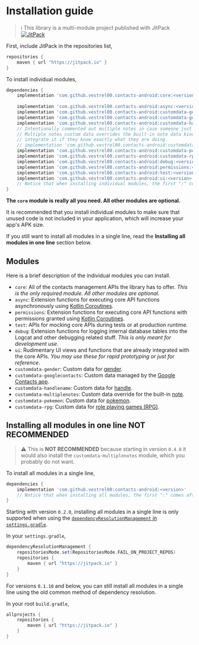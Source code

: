 # Installation guide

> ℹ️ This library is a multi-module project published with JitPack
> [![JitPack](https://jitpack.io/v/vestrel00/contacts-android.svg)](https://jitpack.io/#vestrel00/contacts-android)

First, include JitPack in the repositories list,

```groovy
repositories {
    maven { url "https://jitpack.io" }
}
```

To install individual modules,

```groovy
dependencies {
    implementation 'com.github.vestrel00.contacts-android:core:<version>'
    
    implementation 'com.github.vestrel00.contacts-android:async:<version>'
    implementation 'com.github.vestrel00.contacts-android:customdata-gender:<version>'
    implementation 'com.github.vestrel00.contacts-android:customdata-googlecontacts:<version>'
    implementation 'com.github.vestrel00.contacts-android:customdata-handlename:<version>'
    // Intentionally commented out multiple notes in case someone just copy-pastes this.
    // Multiple notes custom data overrides the built-in note data kind so users should only 
    // integrate it if they know exactly what they are doing.
    // implementation 'com.github.vestrel00.contacts-android:customdata-multiplenotes:<version>'
    implementation 'com.github.vestrel00.contacts-android:customdata-pokemon:<version>'
    implementation 'com.github.vestrel00.contacts-android:customdata-rpg:<version>'
    implementation 'com.github.vestrel00.contacts-android:debug:<version>'
    implementation 'com.github.vestrel00.contacts-android:permissions:<version>'
    implementation 'com.github.vestrel00.contacts-android:test:<version>'
    implementation 'com.github.vestrel00.contacts-android:ui:<version>'
    // Notice that when installing individual modules, the first ":" comes after "contacts-android".
}
```

**The `core` module is really all you need. All other modules are optional.**

It is recommended that you install individual modules to make sure that unused code is not included
in your application, which will increase your app's APK size.

If you still want to install all modules in a single line, read the **Installing all modules in one line** section below.

## Modules

Here is a brief description of the individual modules you can install.

- `core`: All of the contacts management APIs the library has to offer.
  _This is the only required module. All other modules are optional_.
- `async`: Extension functions for executing core API functions asynchronously using 
  [Kotlin Coroutines][coroutines].
- `permissions`: Extension functions for executing core API functions with permissions
  granted using [Kotlin Coroutines][coroutines].
- `test`: APIs for mocking core APIs during tests or at production runtime.
- `debug`: Extension functions for logging internal database tables into the Logcat and
  other debugging related stuff. _This is only meant for development use_.
- `ui`: Rudimentary UI views and functions that are already integrated with the core APIs.
  _You may use these for rapid prototyping or just for reference_.
- `customdata-gender`: Custom data for [gender](https://en.wikipedia.org/wiki/Gender).
- `customdata-googlecontacts`: Custom data managed by the [Google Contacts app](https://play.google.com/store/apps/details?id=com.google.android.contacts).
- `customdata-handlename`: Custom data for [handle](https://techterms.com/definition/handle).
- `customdata-multiplenotes`: Custom data override for the built-in [note](https://developer.android.com/reference/android/provider/ContactsContract.CommonDataKinds.Note).
- `customdata-pokemon`: Custom data for [pokemon](https://en.wikipedia.org/wiki/Pokémon).
- `customdata-rpg`: Custom data for [role playing games (RPG)](https://en.wikipedia.org/wiki/Role-playing_game).

## Installing all modules in one line **NOT RECOMMENDED**

> ⚠️ This is **NOT RECOMMENDED** because starting in version `0.4.0` it would also install
> the `customdata-multiplenotes` module, which you probably do not want.

To install all modules in a single line,

```groovy
dependencies {
    implementation 'com.github.vestrel00:contacts-android:<version>'
    // Notice that when installing all modules, the first ":" comes after "vestrel00".
}
```

Starting with version `0.2.0`, installing all modules in a single line is only
supported when using the [`dependencyResolutionManagement` in `settings.gradle`](https://developer.android.com/studio/build/dependencies#remote-repositories).

In your `settings.gradle`,

```groovy
dependencyResolutionManagement {
    repositoriesMode.set(RepositoriesMode.FAIL_ON_PROJECT_REPOS)
    repositories {
        maven { url "https://jitpack.io" }
    }
}
```

For versions `0.1.10` and below, you can still install all modules in a single line using the old
common method of dependency resolution. 

In your root `build.gradle`,

```groovy
allprojects {
    repositories {
        maven { url "https://jitpack.io" }
    }
}
```

[coroutines]: https://kotlinlang.org/docs/coroutines-overview.html